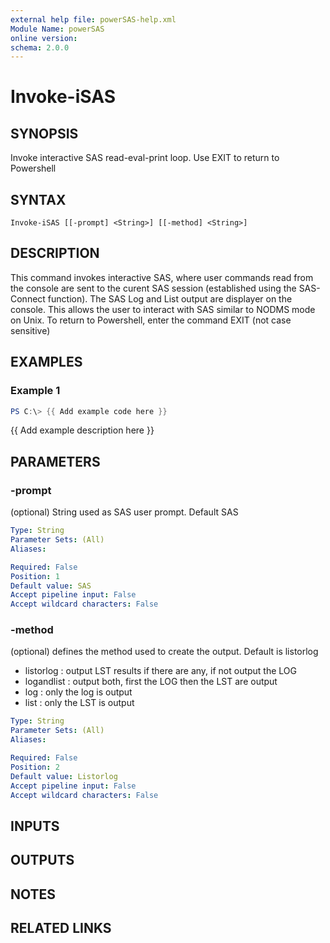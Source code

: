 ```yaml
---
external help file: powerSAS-help.xml
Module Name: powerSAS
online version:
schema: 2.0.0
---
```


# Invoke-iSAS

## SYNOPSIS
Invoke interactive SAS read-eval-print loop.
Use EXIT to return to Powershell

## SYNTAX

```
Invoke-iSAS [[-prompt] <String>] [[-method] <String>]
```

## DESCRIPTION
This command invokes interactive SAS, where user commands read from the console
are sent to the curent SAS session (established using the SAS-Connect function).
The SAS Log and List output are displayer on the console.
This allows the user to interact with SAS similar to NODMS mode on Unix.
To return to Powershell, enter the command EXIT (not case sensitive)

## EXAMPLES

### Example 1
```powershell
PS C:\> {{ Add example code here }}
```

{{ Add example description here }}

## PARAMETERS

### -prompt
(optional) String used as SAS user prompt.
Default SAS

```yaml
Type: String
Parameter Sets: (All)
Aliases:

Required: False
Position: 1
Default value: SAS
Accept pipeline input: False
Accept wildcard characters: False
```

### -method
(optional) defines the method used to create the output.
Default is listorlog
- listorlog  : output LST results if there are any, if not output the LOG
- logandlist : output both, first the LOG then the LST are output
- log        : only the log is output
- list       : only the LST is output

```yaml
Type: String
Parameter Sets: (All)
Aliases:

Required: False
Position: 2
Default value: Listorlog
Accept pipeline input: False
Accept wildcard characters: False
```

## INPUTS

## OUTPUTS

## NOTES

## RELATED LINKS
